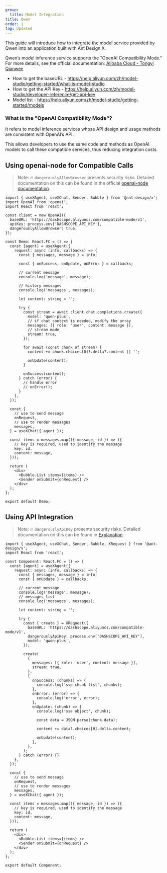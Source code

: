 ```yaml
---
group:
  title: Model Integration
title: Qwen
order: 1
tag: Updated
---
```


This guide will introduce how to integrate the model service provided by Qwen into an application built with Ant Design X.

Qwen’s model inference service supports the "OpenAI Compatibility Mode." For more details, see the official documentation: [Alibaba Cloud - Tongyi Qianwen](https://help.aliyun.com/zh/model-studio/developer-reference/compatibility-of-openai-with-dashscope)

- How to get the baseURL - <https://help.aliyun.com/zh/model-studio/getting-started/what-is-model-studio>
- How to get the API Key - <https://help.aliyun.com/zh/model-studio/developer-reference/get-api-key>
- Model list - <https://help.aliyun.com/zh/model-studio/getting-started/models>

### What is the "OpenAI Compatibility Mode"?

It refers to model inference services whose API design and usage methods are consistent with OpenAI’s API.

This allows developers to use the same code and methods as OpenAI models to call these compatible services, thus reducing integration costs.

## Using openai-node for Compatible Calls

> Note: 🔥 `dangerouslyAllowBrowser` presents security risks. Detailed documentation on this can be found in the official [openai-node documentation](https://github.com/openai/openai-node?tab=readme-ov-file#requirements).

```tsx
import { useXAgent, useXChat, Sender, Bubble } from '@ant-design/x';
import OpenAI from 'openai';
import React from 'react';

const client = new OpenAI({
  baseURL: 'https://dashscope.aliyuncs.com/compatible-mode/v1',
  apiKey: process.env['DASHSCOPE_API_KEY'],
  dangerouslyAllowBrowser: true,
});

const Demo: React.FC = () => {
  const [agent] = useXAgent({
    request: async (info, callbacks) => {
      const { messages, message } = info;

      const { onSuccess, onUpdate, onError } = callbacks;

      // current message
      console.log('message', message);

      // history messages
      console.log('messages', messages);

      let content: string = '';

      try {
        const stream = await client.chat.completions.create({
          model: 'qwen-plus',
          // if chat context is needed, modify the array
          messages: [{ role: 'user', content: message }],
          // stream mode
          stream: true,
        });

        for await (const chunk of stream) {
          content += chunk.choices[0]?.delta?.content || '';

          onUpdate(content);
        }

        onSuccess(content);
      } catch (error) {
        // handle error
        // onError();
      }
    },
  });

  const {
    // use to send message
    onRequest,
    // use to render messages
    messages,
  } = useXChat({ agent });

  const items = messages.map(({ message, id }) => ({
    // key is required, used to identify the message
    key: id,
    content: message,
  }));

  return (
    <div>
      <Bubble.List items={items} />
      <Sender onSubmit={onRequest} />
    </div>
  );
};

export default Demo;
```

## Using API Integration

> Note: 🔥 `dangerouslyApiKey` presents security risks. Detailed documentation on this can be found in [Explanation](/docs/react/dangerously-api-key-cn).

```tsx
import { useXAgent, useXChat, Sender, Bubble, XRequest } from '@ant-design/x';
import React from 'react';

const Component: React.FC = () => {
  const [agent] = useXAgent({
    request: async (info, callbacks) => {
      const { messages, message } = info;
      const { onUpdate } = callbacks;

      // current message
      console.log('message', message);
      // messages list
      console.log('messages', messages);

      let content: string = '';

      try {
        const { create } = XRequest({
          baseURL: 'https://dashscope.aliyuncs.com/compatible-mode/v1',
          dangerouslyApiKey: process.env['DASHSCOPE_API_KEY'],
          model: 'qwen-plus',
        });

        create(
          {
            messages: [{ role: 'user', content: message }],
            stream: true,
          },
          {
            onSuccess: (chunks) => {
              console.log('sse chunk list', chunks);
            },
            onError: (error) => {
              console.log('error', error);
            },
            onUpdate: (chunk) => {
              console.log('sse object', chunk);

              const data = JSON.parse(chunk.data);

              content += data?.choices[0].delta.content;

              onUpdate(content);
            },
          },
        );
      } catch (error) {}
    },
  });

  const {
    // use to send message
    onRequest,
    // use to render messages
    messages,
  } = useXChat({ agent });

  const items = messages.map(({ message, id }) => ({
    // key is required, used to identify the message
    key: id,
    content: message,
  }));

  return (
    <div>
      <Bubble.List items={items} />
      <Sender onSubmit={onRequest} />
    </div>
  );
};

export default Component;
```
